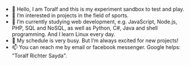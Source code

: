- 👋 Hello, I am Toralf and this is my experiment sandbox to test and play.
- 👀 I’m interested in projects in the field of sports.
- 🌱 I’m currently studying web development, e.g. JavaScript, Node.js, PHP, SQL and NoSQL, as well as Python, C#, Java and shell programming. And I learn Linux every day.
- 💞️ My schedule is very busy. But I’m always excited for new projects!
- 📫 You can reach me by email or facebook messenger. Google helps: "Toralf Richter Sayda".

<!---
snowgames95/snowgames95 is a ✨ special ✨ repository because its `README.md` (this file) appears on your GitHub profile.
You can click the Preview link to take a look at your changes.
--->
